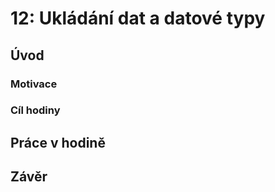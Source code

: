 # 12: Ukládání dat a datové typy

## Úvod

### Motivace

### Cíl hodiny

## Práce v hodině

## Závěr
